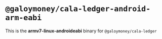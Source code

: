 # `@galoymoney/cala-ledger-android-arm-eabi`

This is the **armv7-linux-androideabi** binary for `@galoymoney/cala-ledger`

